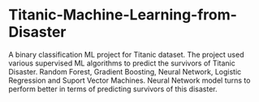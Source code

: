 # Titanic-Machine-Learning-from-Disaster
A binary classification ML project for Titanic dataset. 
The project used various supervised ML algorithms to predict the survivors of Titanic Disaster.
Random Forest, Gradient Boosting, Neural Network, Logistic Regression and Suport Vector Machines.
Neural Network model turns to perform better in terms of predicting survivors of this disaster.

